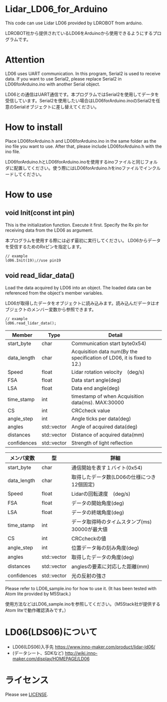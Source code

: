# Lidar_LD06_for_Arduino
This code can use Lidar LD06 provided by LDROBOT from arduino.

LDROBOT社から提供されているLD06をArduinoから使用できるようにするプログラムです。

# Attention
LD06 uses UART communication. In this program, Serial2 is used to receive data.
If you want to use Serial2, please replace Serial2 in LD06forArduino.ino with another Serial object.

LD06との通信はUART通信です。本プログラムではSerial2を使用してデータを受信しています。Serial2を使用したい場合はLD06forArduino.inoのSerial2を任意のSerialオブジェクトに差し替えてください。

# How to install
Place LD06forArduino.h and LD06forArduino.ino in the same folder as the ino file you want to use.
After that, please include LD06forArduino.h with the ino file.

LD06forArduino.hとLD06forArduino.inoを使用するinoファイルと同じフォルダに配置してください。使う際にはLD06forArduino.hをinoファイルでインクルードしてください。

# How to use

## void Init(const int pin)
This is the initialization function. Execute it first.
Specify the Rx pin for receiving data from the LD06 as argument.

本プログラムを使用する際には必ず最初に実行してください。
LD06からデータを受信するためのRxピンを指定します。

```
// example
ld06.Init(19);//use pin19
```

## void read_lidar_data()
Load the data acquired by LD06 into an object. The loaded data can be referenced from the object's member variables.

LD06が取得したデータをオブジェクトに読み込みます。読み込んだデータはオブジェクトのメンバー変数から参照できます。

```
// example
ld06.read_lidar_data();
```

| Member | Type | Detail |
| ------------- | ------------- | ------------- |
| start_byte | char | Communication start byte0x54)  |
| data_length | char | Acquisition data num(By the specification of LD06, it is fixed to 12.)  |
| Speed | float | Lidar rotation velocity　(deg/s) |
| FSA | float | Data start angle(deg) |
| LSA | float | Data end angle(deg) |
| time_stamp | int | timestamp of when Acquisition data(ms). MAX:30000 |
| CS | int | CRCcheck value  |
| angle_step | int | Angle ticks per data(deg)  |
| angles | std::vector<float> | Angle of acquired data(deg) |
| distances | std::vector<float> | Distance of acquired data(mm) |
| confidences | std::vector<int> | Strength of light reflection |

| メンバ変数 | 型 | 詳細 |
| ------------- | ------------- | ------------- |
| start_byte | char | 通信開始を表す１バイト(0x54)  |
| data_length | char | 取得したデータ数(LD06の仕様につき12個固定)  |
| Speed | float | Lidarの回転速度　(deg/s) |
| FSA | float | データの開始角度(deg) |
| LSA | float | データの終端角度(deg) |
| time_stamp | int | データ取得時のタイムスタンプ(ms) 30000が最大値 |
| CS | int | CRCcheckの値  |
| angle_step | int | 位置データ毎の刻み角度(deg)  |
| angles | std::vector<float> | 取得したデータの角度(deg) |
| distances | std::vector<float> | anglesの要素に対応した距離(mm) |
| confidences | std::vector<int> | 光の反射の強さ  |

Please refer to LD06_sample.ino for how to use it. (It has been tested with Atom lite provided by M5Stack.) 
  
使用方法などはLD06_sample.inoを参照してください。（M5Stack社が提供するAtom liteで動作確認済みです。）
  
# LD06(LDS06)について
- LD06(LDS06)入手先 https://www.inno-maker.com/product/lidar-ld06/
- (データシート、SDKなど) http://wiki.inno-maker.com/display/HOMEPAGE/LD06

# ライセンス
Please see [LICENSE](https://github.com/henjin0/Lidar_LD06_for_Arduino/blob/main/LICENSE).
